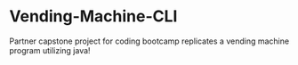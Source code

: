 # Vending-Machine-CLI
Partner capstone project for coding bootcamp replicates a vending machine program utilizing java!

